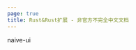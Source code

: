 ```yaml
---
page: true
title: Rust&Rust扩展 - 非官方不完全中文文档
---
```


<script setup>
import Home from '@theme/components/Home.vue'
import { NButton } from 'naive-ui'
</script>

<Home class="bg-blue-300" />
<n-button>naive-ui</n-button>
